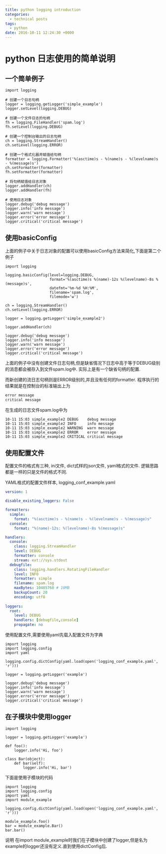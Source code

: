 ```yaml
---
title: python logging introduction
categories: 
  - technical posts
tags: 
  - python
date: 2016-10-11 12:24:30 +0000
---
```



# python 日志使用的简单说明

## 一个简单例子

```
import logging

# 创建一个日志句柄
logger = logging.getLogger('simple_example')
logger.setLevel(logging.DEBUG)

# 创建一个文件日志的句柄
fh = logging.FileHandler('spam.log')
fh.setLevel(logging.DEBUG)

# 创建一个控制台输出的日志句柄
ch = logging.StreamHandler()
ch.setLevel(logging.ERROR)

# 创建一个格式化器并赋值给句柄
formatter = logging.Formatter('%(asctime)s - %(name)s - %(levelname)s - %(message)s')
ch.setFormatter(formatter)
fh.setFormatter(formatter)

# 将句柄赋值给日志对象
logger.addHandler(ch)
logger.addHandler(fh)

# 使用日志对象
logger.debug('debug message')
logger.info('info message')
logger.warn('warn message')
logger.error('error message')
logger.critical('critical message')
```

## 使用basicConfig

上面的例子中关于日志对象的配置可以使用basicConfig方法来简化,下面是第二个例子

```
import logging

logging.basicConfig(level=logging.DEBUG,
                    format='%(asctime)s %(name)-12s %(levelname)-8s %(message)s',
                    datefmt='%m-%d %H:%M',
                    filename='spam.log',
                    filemode='w')

ch = logging.StreamHandler()
ch.setLevel(logging.ERROR)

logger = logging.getLogger('simple_example2')

logger.addHandler(ch)

logger.debug('debug message')
logger.info('info message')
logger.warn('warn message')
logger.error('error message')
logger.critical('critical message')
```

上面的例子中没有创建文件日志句柄,但是缺省情况下日志中高于等于DEBUG级别的消息都会被存入到文件spam.log中.
实际上是有一个缺省句柄的配置.

而新创建的流日志句柄则是ERROR级别的,并且没有任何的formatter. 程序执行的结果就是在控制台的标准输出上为  

```bash
error message
critical message

```

在生成的日志文件spam.log中为

```
10-11 15:03 simple_example2 DEBUG    debug message
10-11 15:03 simple_example2 INFO     info message
10-11 15:03 simple_example2 WARNING  warn message
10-11 15:03 simple_example2 ERROR    error message
10-11 15:03 simple_example2 CRITICAL critical message
```

## 使用配置文件

配置文件的格式有三种, ini文件, dict式样的json文件, yaml格式的文件. 逻辑思路都是一样的只是文件的格式不同.

YAML格式的配置文件样本, logging_conf_example.yaml

```yaml
version: 1

disable_existing_loggers: False

formatters:
  simple:   
    format: "%(asctime)s - %(name)s - %(levelname)s - %(message)s"
  console:
    format: "%(name)-12s: %(levelname)-8s %(message)s"

handlers:
  console:
    class: logging.StreamHandler
    level: DEBUG
    formatter: console
    stream: ext://sys.stdout
  debugfile:
    class: logging.handlers.RotatingFileHandler
    level: INFO
    formatter: simple
    filename: spam.log
    maxBytes: 10485760 # 10MB
    backupCount: 20
    encoding: utf8
    
loggers:
  root:
    level: DEBUG
    handlers: [debugfile,console]
    propagate: no
```

使用配置文件,需要使用yaml先载入配置文件为字典

```
import logging
import logging.config
import yaml

logging.config.dictConfig(yaml.load(open('logging_conf_example.yaml', 'r')))

logger = logging.getLogger('example')

logger.debug('debug message')
logger.info('info message')
logger.warn('warn message')
logger.error('error message')
logger.critical('critical message')

```

## 在子模块中使用logger

```
import logging

logger = logging.getLogger('example')

def foo():
    logger.info('Hi, foo')

class Bar(object):
    def bar(self):
        logger.info('Hi, bar')
```

下面是使用子模块的代码

```
import logging
import logging.config
import yaml
import module_example

logging.config.dictConfig(yaml.load(open('logging_conf_example.yaml', 'r')))

module_example.foo()
bar = module_example.Bar()
bar.bar()
```

说明 在import module_example时我们在子模块中创建了logger,但是名为example的logger还没有定义.直到使用dictConfig后.

